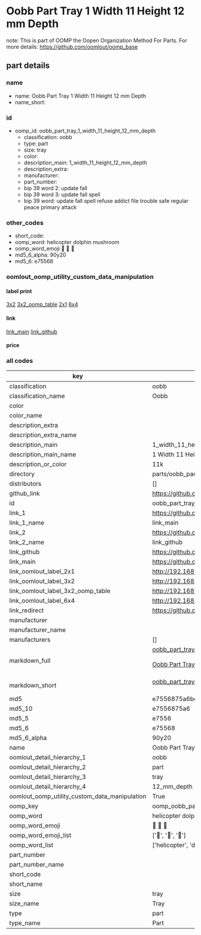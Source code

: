 # Oobb Part Tray 1 Width 11 Height 12 mm Depth  

note: This is part of OOMP the Oopen Organization Method For Parts. For more details: https://github.com/oomlout/oomp_base

##  part details
  







### name
* name: Oobb Part Tray 1 Width 11 Height 12 mm Depth
* name_short: 
### id
* oomp_id: oobb_part_tray_1_width_11_height_12_mm_depth
  * classification: oobb
  * type: part
  * size: tray
  * color: 
  * description_main: 1_width_11_height_12_mm_depth
  * description_extra: 
  * manufacturer: 
  * part_number: 
  * bip 39 word 2: update fall
  * bip 39 word 3: update fall spell
  * bip 39 word: update fall spell refuse addict file trouble safe regular peace primary attack

### other_codes
* short_code: 
* oomp_word: helicopter dolphin mushroom
* oomp_word_emoji :helicopter: :dolphin: :mushroom:
* md5_6_alpha: 90y20
* md5_6: e75568






### oomlout_oomp_utility_custom_data_manipulation
#### label print
[3x2](http://192.168.1.245:1112/?label=oomp%2090y20)
[3x2_oomp_table](http://192.168.1.108:1112/?label=oomp%2090y20)
[2x1](http://192.168.1.242:1112/?label=oomp%2090y20)
[6x4](http://192.168.1.55:1112/?label=oomp%2090y20)    

#### link

[link_main](https://github.com/oomlout/oomlout_oomp_version_1_messy/tree/main/parts/oobb_part_tray_1_width_11_height_12_mm_depth) [link_github](https://github.com/oomlout/oomlout_oomp_version_1_messy/tree/main/parts/oobb_part_tray_1_width_11_height_12_mm_depth)                             

#### price







### all codes 
| key | value |  
| --- | --- |  
| classification | oobb |  
| classification_name | Oobb |  
| color |  |  
| color_name |  |  
| description_extra |  |  
| description_extra_name |  |  
| description_main | 1_width_11_height_12_mm_depth |  
| description_main_name | 1 Width 11 Height 12 mm Depth |  
| description_or_color | 11k |  
| directory | parts/oobb_part_tray_1_width_11_height_12_mm_depth |  
| distributors | [] |  
| github_link | https://github.com/oomlout/oomlout_oomp_part_src/tree/main/parts/oobb_part_tray_1_width_11_height_12_mm_depth |  
| id | oobb_part_tray_1_width_11_height_12_mm_depth |  
| link_1 | https://github.com/oomlout/oomlout_oomp_version_1_messy/tree/main/parts/oobb_part_tray_1_width_11_height_12_mm_depth |  
| link_1_name | link_main |  
| link_2 | https://github.com/oomlout/oomlout_oomp_version_1_messy/tree/main/parts/oobb_part_tray_1_width_11_height_12_mm_depth |  
| link_2_name | link_github |  
| link_github | https://github.com/oomlout/oomlout_oomp_version_1_messy/tree/main/parts/oobb_part_tray_1_width_11_height_12_mm_depth |  
| link_main | https://github.com/oomlout/oomlout_oomp_version_1_messy/tree/main/parts/oobb_part_tray_1_width_11_height_12_mm_depth |  
| link_oomlout_label_2x1 | http://192.168.1.242:1112/?label=oomp%2090y20 |  
| link_oomlout_label_3x2 | http://192.168.1.245:1112/?label=oomp%2090y20 |  
| link_oomlout_label_3x2_oomp_table | http://192.168.1.108:1112/?label=oomp%2090y20 |  
| link_oomlout_label_6x4 | http://192.168.1.55:1112/?label=oomp%2090y20 |  
| link_redirect | https://github.com/oomlout/oomlout_oomp_version_1_messy/tree/main/parts/oobb_part_tray_1_width_11_height_12_mm_depth |  
| manufacturer |  |  
| manufacturer_name |  |  
| manufacturers | [] |  
| markdown_full | [oobb_part_tray_1_width_11_height_12_mm_depth](none)<br>[](none)<br>[Oobb Part Tray 1 Width 11 Height 12 Mm Depth](none)<br><br> |  
| markdown_short | [oobb_part_tray_1_width_11_height_12_mm_depth](none)<br><br> |  
| md5 | e7556875a6be1d215881ab47a2548f74 |  
| md5_10 | e7556875a6 |  
| md5_5 | e7556 |  
| md5_6 | e75568 |  
| md5_6_alpha | 90y20 |  
| name | Oobb Part Tray 1 Width 11 Height 12 mm Depth |  
| oomlout_detail_hierarchy_1 | oobb |  
| oomlout_detail_hierarchy_2 | part |  
| oomlout_detail_hierarchy_3 | tray |  
| oomlout_detail_hierarchy_4 | 12_mm_depth |  
| oomlout_oomp_utility_custom_data_manipulation | True |  
| oomp_key | oomp_oobb_part_tray_1_width_11_height_12_mm_depth |  
| oomp_word | helicopter dolphin mushroom |  
| oomp_word_emoji | :helicopter: :dolphin: :mushroom: |  
| oomp_word_emoji_list | [':helicopter:', ':dolphin:', ':mushroom:'] |  
| oomp_word_list | ['helicopter', 'dolphin', 'mushroom'] |  
| part_number |  |  
| part_number_name |  |  
| short_code |  |  
| short_name |  |  
| size | tray |  
| size_name | Tray |  
| type | part |  
| type_name | Part |  
